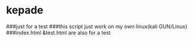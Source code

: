 # kepade
###just for a test
###this script just work on my own linux(kali GUN/Linux)
###index.html &test.html are also for a test
